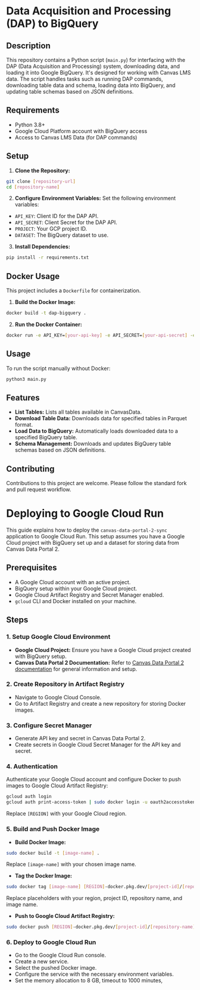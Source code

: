 # Data Acquisition and Processing (DAP) to BigQuery

## Description

This repository contains a Python script (`main.py`) for interfacing with the DAP (Data Acquisition and Processing) system, downloading data, and loading it into Google BigQuery. It's designed for working with Canvas LMS data. The script handles tasks such as running DAP commands, downloading table data and schema, loading data into BigQuery, and updating table schemas based on JSON definitions.

## Requirements

-   Python 3.8+
-   Google Cloud Platform account with BigQuery access
-   Access to Canvas LMS Data (for DAP commands)

## Setup

1. **Clone the Repository:**

```sh
git clone [repository-url]
cd [repository-name]
```

2. **Configure Environment Variables:**
   Set the following environment variables:

-   `API_KEY`: Client ID for the DAP API.
-   `API_SECRET`: Client Secret for the DAP API.
-   `PROJECT`: Your GCP project ID.
-   `DATASET`: The BigQuery dataset to use.

3. **Install Dependencies:**

```sh
pip install -r requirements.txt
```

## Docker Usage

This project includes a `Dockerfile` for containerization.

1. **Build the Docker Image:**

```sh
docker build -t dap-bigquery .
```

2. **Run the Docker Container:**

```sh
docker run -e API_KEY=[your-api-key] -e API_SECRET=[your-api-secret] -e PROJECT=[gcp-project] -e DATASET=[bigquery-dataset] dap-bigquery
```

## Usage

To run the script manually without Docker:

```sh
python3 main.py
```

## Features

-   **List Tables:** Lists all tables available in CanvasData.
-   **Download Table Data:** Downloads data for specified tables in Parquet format.
-   **Load Data to BigQuery:** Automatically loads downloaded data to a specified BigQuery table.
-   **Schema Management:** Downloads and updates BigQuery table schemas based on JSON definitions.

## Contributing

Contributions to this project are welcome. Please follow the standard fork and pull request workflow.

# Deploying to Google Cloud Run

This guide explains how to deploy the `canvas-data-portal-2-sync` application to Google Cloud Run. This setup assumes you have a Google Cloud project with BigQuery set up and a dataset for storing data from Canvas Data Portal 2.

## Prerequisites

-   A Google Cloud account with an active project.
-   BigQuery setup within your Google Cloud project.
-   Google Cloud Artifact Registry and Secret Manager enabled.
-   `gcloud` CLI and Docker installed on your machine.

## Steps

### 1. Setup Google Cloud Environment

-   **Google Cloud Project:** Ensure you have a Google Cloud project created with BigQuery setup.
-   **Canvas Data Portal 2 Documentation:** Refer to [Canvas Data Portal 2 documentation](https://community.canvaslms.com/t5/Admin-Guide/What-is-Canvas-Data-2/ta-p/560956) for general information and setup.

### 2. Create Repository in Artifact Registry

-   Navigate to Google Cloud Console.
-   Go to Artifact Registry and create a new repository for storing Docker images.

### 3. Configure Secret Manager

-   Generate API key and secret in Canvas Data Portal 2.
-   Create secrets in Google Cloud Secret Manager for the API key and secret.

### 4. Authentication

Authenticate your Google Cloud account and configure Docker to push images to Google Cloud Artifact Registry:

```sh
gcloud auth login
gcloud auth print-access-token | sudo docker login -u oauth2accesstoken --password-stdin https://[REGION]-docker.pkg.dev
```

Replace `[REGION]` with your Google Cloud region.

### 5. Build and Push Docker Image

-   **Build Docker Image:**

```sh
sudo docker build -t [image-name] .
```

Replace `[image-name]` with your chosen image name.

-   **Tag the Docker Image:**

```sh
sudo docker tag [image-name] [REGION]-docker.pkg.dev/[project-id]/[repository-name]/[image-name]:latest
```

Replace placeholders with your region, project ID, repository name, and image name.

-   **Push to Google Cloud Artifact Registry:**

```sh
sudo docker push [REGION]-docker.pkg.dev/[project-id]/[repository-name]/[image-name]:latest
```

### 6. Deploy to Google Cloud Run

-   Go to the Google Cloud Run console.
-   Create a new service.
-   Select the pushed Docker image.
-   Configure the service with the necessary environment variables.
-   Set the memory allocation to 8 GB, timeout to 1000 minutes,
